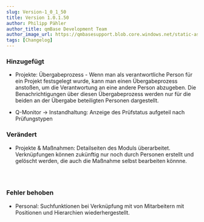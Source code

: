 ```yaml
---
slug: Version-1_0_1_50
title: Version 1.0.1.50
author: Philipp Pähler
author_title: qmBase Development Team
author_image_url: https://qmbasesupport.blob.core.windows.net/static-assets/img/persons/paehler_round.png
tags: [Changelog]
---
```

### Hinzugefügt

*   Projekte: Übergabeprozess - Wenn man als verantwortliche Person für ein Projekt festsgelegt wurde, kann man einen Übergabeprozess anstoßen, um die Verantwortung an eine andere Person abzugeben. Die Benachrichtigungen über diesen Übergabeprozess werden nur für die beiden an der Übergabe beteiligten Personen dargestellt.

*   Q-Monitor -> Instandhaltung: Anzeige des Prüfstatus aufgeteil nach Prüfungstypen

### Verändert

*   Projekte & Maßnahmen: Detailseiten des Moduls überarbeitet. Verknüpfungen können zukünftig nur noch durch Personen erstellt und gelöscht werden, die auch die Maßnahme selbst bearbeiten könnne.

###  

### Fehler behoben

*   Personal: Suchfunktionen bei Verknüpfung mit von Mitarbeitern mit Positionen und Hierarchien wiederhergestellt.